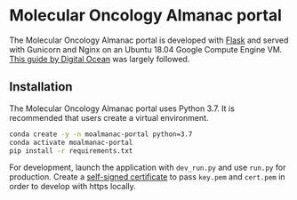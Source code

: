 # Molecular Oncology Almanac portal
The Molecular Oncology Almanac portal is developed with [Flask](https://flask.palletsprojects.com/) and served with Gunicorn and Nginx on an Ubuntu 18.04 Google Compute Engine VM. [This guide by Digital Ocean](https://www.digitalocean.com/community/tutorials/how-to-serve-flask-applications-with-gunicorn-and-nginx-on-ubuntu-18-04) was largely followed.

## Installation
The Molecular Oncology Almanac portal uses Python 3.7. It is recommended that users create a virtual environment. 

```bash
conda create -y -n moalmanac-portal python=3.7
conda activate moalmanac-portal
pip install -r requirements.txt
```

For development, launch the application with `dev_run.py` and use `run.py` for production. Create a [self-signed certificate](https://blog.miguelgrinberg.com/post/running-your-flask-application-over-https) to pass `key.pem` and `cert.pem` in order to develop with https locally.
